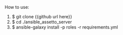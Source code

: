 How to use:

1. $ git clone {{github url here}}
2. $ cd ./ansible_assetto_server
3. $ ansible-galaxy install -p roles -r requirements.yml
